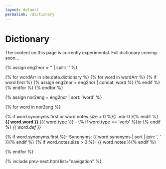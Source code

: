 ```yaml
---
layout: default
permalink: /dictionary
---
```


# Dictionary

The content on this page is currently experimental. Full dictionary coming soon...


{% assign eng2nor = '' | split: '' %}

{% for wordArr in site.data.dictionary %}
  {% for word in wordArr %}
    {% if word.first %}
      {% assign eng2nor = eng2nor | concat: word %}
    {% endif %}
  {% endfor %}
{% endfor %}

{% assign nor2eng = eng2nor | sort: 'word' %}

{% for word in nor2eng %}
  <div class="word-entry" markdown="1" >

  {% if word.synonyms.first or word.notes.size > 0 %}{: .mb-0 }{% endif %}
  **{{ word.word }}** ({{ word.type }}) - {% if word.type == 'verb' %}_to_ {% endif %} _{{ word.def }}_

  {% if word.synonyms.first %}- Synonyms: {{ word.synonyms | sort | join: ', ' }}{% endif %}
  {% if word.notes.size > 0 %}- {{ word.notes }}{% endif %}
  
  </div>
{% endfor %}

{% include prev-next.html list="navigation" %}